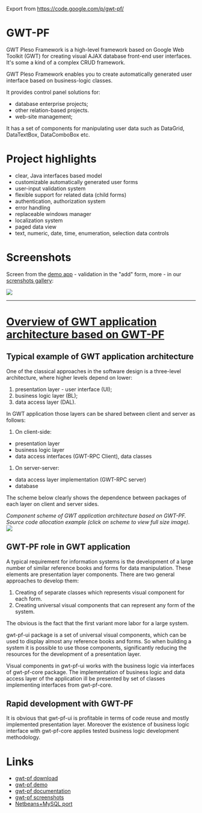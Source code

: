 Export from https://code.google.com/p/gwt-pf/

# GWT-PF
GWT Pleso Framework is a high-level framework based on Google Web Toolkit (GWT) for creating visual AJAX database front-end user interfaces. It's some a kind of a complex CRUD framework.

GWT Pleso Framework enables you to create automatically generated user interface based on business-logic classes.

It provides control panel solutions for:

   * database enterprise projects;
   * other relation-based projects.
   * web-site management;

It has a set of components for manipulating user data such as DataGrid, DataTextBox, DataComboBox etc.

# Project highlights
    
   * clear, Java interfaces based model
   * customizable automatically generated user forms
   * user-input validation system
   * flexible support for related data (child forms)
   * authentication, authorization system
   * error handling
   * replaceable windows manager
   * localization system
   * paged data view
   * text, numeric, date, time, enumeration, selection data controls

# Screenshots
Screen from the [demo app](http://gwt.org.ua/en/demo-app/) - validation in the "add" form, more - in our [screnshots gallery](http://gwt.org.ua/en/gallery/gwt-pf-demo-screenshots/):

![](http://gwt.org.ua/media/images/2007/08/25/iviewcapture_date_19_08_2007_time_23_24_34-thumb.jpg)

----

# [Overview of GWT application architecture based on GWT-PF](http://gwt.org.ua/en/documentation/architecture/)

## Typical example of GWT application architecture

One of the classical approaches in the software design is a three-level architecture, where higher levels depend on lower:
 1. presentation layer - user interface (UI);
 1. business logic layer (BL);
 1. data access layer (DAL).

In GWT application those layers can be shared between client and server as follows:
 1. On client-side:
   * presentation layer
   * business logic layer
   * data access interfaces (GWT-RPC Client), data classes
 1. On server-server:
   * data access layer implementation (GWT-RPC server)
   * database

The scheme below clearly shows the dependence between packages of each layer on client and server sides.

_Component scheme of GWT application architecture based on GWT-PF. Source code allocation example (click on scheme to view full size image)._
![](http://gwt.org.ua/media/images/2007-11/gwt-pf-diagram_overview_en.jpg)

 
## GWT-PF role in GWT application

A typical requirement for information systems is the development of a large number of similar reference books and forms for data manipulation. These elements are presentation layer components. There are two general approaches to develop them:

 1. Creating of separate classes which represents visual component for each form.
 1. Creating universal visual components that can represent any form of the system.

The obvious is the fact that the first variant more labor for a large system.

gwt-pf-ui package is a set of universal visual components, which can be used to display almost any reference books and forms. So when building a system it is possible to use those components, significantly reducing the resources for the development of a presentation layer.

Visual components in gwt-pf-ui works with the business logic via interfaces of gwt-pf-core package. The implementation of business logic and data access layer of the application ill be presented by set of classes implementing interfaces from gwt-pf-core.

 
## Rapid development with GWT-PF

It is obvious that gwt-pf-ui is profitable in terms of code reuse and mostly implemented presentation layer. Moreover the existence of business logic interface with gwt-pf-core applies tested business logic development methodology.

# Links
 
 * [gwt-pf download](http://gwt.org.ua/en/download/)
 * [gwt-pf demo](http://gwt.org.ua/en/demo-app/)
 * [gwt-pf documentation](http://gwt.org.ua/en/documentation/)
 * [gwt-pf screenshots](http://gwt.org.ua/en/gallery/gwt-pf-demo-screenshots/)
 * [Netbeans+MySQL port](http://gwt.org.ua/en/blog/2009/07/15/gwt-pf-mysql-netbeans/)
